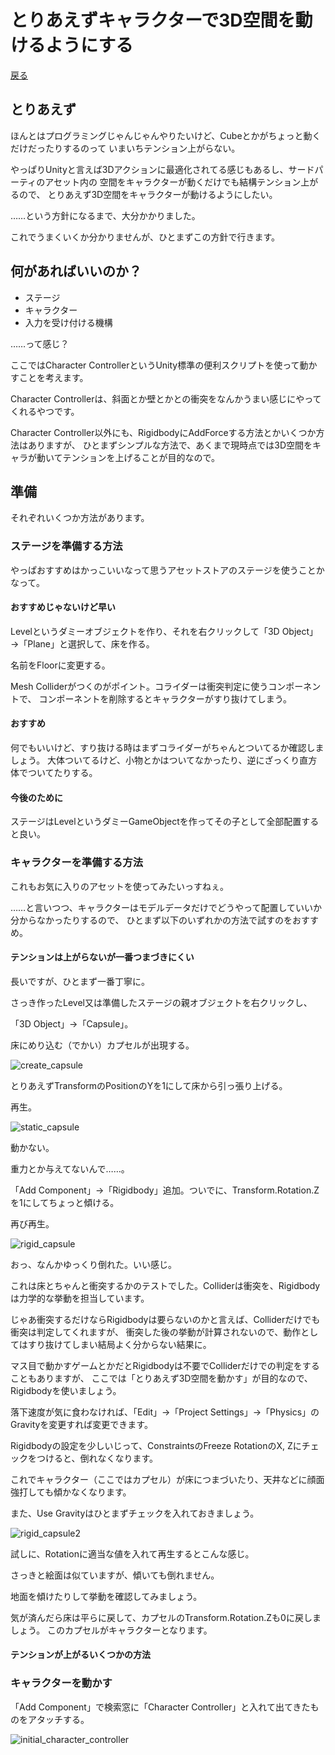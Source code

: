 # とりあえずキャラクターで3D空間を動けるようにする

[戻る](./../index.md)

## とりあえず

ほんとはプログラミングじゃんじゃんやりたいけど、Cubeとかがちょっと動くだけだったりするのって
いまいちテンション上がらない。

やっぱりUnityと言えば3Dアクションに最適化されてる感じもあるし、サードパーティのアセット内の
空間をキャラクターが動くだけでも結構テンション上がるので、
とりあえず3D空間をキャラクターが動けるようにしたい。

……という方針になるまで、大分かかりました。

これでうまくいくか分かりませんが、ひとまずこの方針で行きます。

## 何があればいいのか？

- ステージ
- キャラクター
- 入力を受け付ける機構

……って感じ？

ここではCharacter ControllerというUnity標準の便利スクリプトを使って動かすことを考えます。

Character Controllerは、斜面とか壁とかとの衝突をなんかうまい感じにやってくれるやつです。

Character Controller以外にも、RigidbodyにAddForceする方法とかいくつか方法はありますが、
ひとまずシンプルな方法で、あくまで現時点では3D空間をキャラが動いてテンションを上げることが目的なので。

## 準備

それぞれいくつか方法があります。

### ステージを準備する方法

やっぱおすすめはかっこいいなって思うアセットストアのステージを使うことかなって。

#### おすすめじゃないけど早い

Levelというダミーオブジェクトを作り、それを右クリックして「3D Object」→「Plane」と選択して、床を作る。

名前をFloorに変更する。

Mesh Colliderがつくのがポイント。コライダーは衝突判定に使うコンポーネントで、
コンポーネントを削除するとキャラクターがすり抜けてしまう。

#### おすすめ



何でもいいけど、すり抜ける時はまずコライダーがちゃんとついてるか確認しましょう。
大体ついてるけど、小物とかはついてなかったり、逆にざっくり直方体でついてたりする。

#### 今後のために

ステージはLevelというダミーGameObjectを作ってその子として全部配置すると良い。

### キャラクターを準備する方法

これもお気に入りのアセットを使ってみたいっすねぇ。

……と言いつつ、キャラクターはモデルデータだけでどうやって配置していいか分からなかったりするので、
ひとまず以下のいずれかの方法で試すのをおすすめ。

#### テンションは上がらないが一番つまづきにくい

長いですが、ひとまず一番丁寧に。

さっき作ったLevel又は準備したステージの親オブジェクトを右クリックし、

「3D Object」→「Capsule」。

床にめり込む（でかい）カプセルが出現する。

![create_capsule](./media/character_control/create_capsule.png)

とりあえずTransformのPositionのYを1にして床から引っ張り上げる。

再生。

![static_capsule](./media/character_control/static_capsule.png)

動かない。

重力とか与えてないんで……。

「Add Component」→「Rigidbody」追加。ついでに、Transform.Rotation.Zを1にしてちょっと傾ける。

再び再生。

![rigid_capsule](./media/character_control/rigid_capsule.png)

おっ、なんかゆっくり倒れた。いい感じ。

これは床とちゃんと衝突するかのテストでした。Colliderは衝突を、Rigidbodyは力学的な挙動を担当しています。

じゃあ衝突するだけならRigidbodyは要らないのかと言えば、Colliderだけでも衝突は判定してくれますが、
衝突した後の挙動が計算されないので、動作としてはすり抜けてしまい結局よく分からない結果に。

マス目で動かすゲームとかだとRigidbodyは不要でColliderだけでの判定をすることもありますが、
ここでは「とりあえず3D空間を動かす」が目的なので、Rigidbodyを使いましょう。

落下速度が気に食わなければ、「Edit」→「Project Settings」→「Physics」のGravityを変更すれば変更できます。

Rigidbodyの設定を少しいじって、ConstraintsのFreeze RotationのX, Zにチェックをつけると、倒れなくなります。

これでキャラクター（ここではカプセル）が床につまづいたり、天井などに顔面強打しても傾かなくなります。

また、Use Gravityはひとまずチェックを入れておきましょう。

![rigid_capsule2](./media/character_control/rigid_capsule2.png)

試しに、Rotationに適当な値を入れて再生するとこんな感じ。

さっきと絵面は似ていますが、傾いても倒れません。

地面を傾けたりして挙動を確認してみましょう。

気が済んだら床は平らに戻して、カプセルのTransform.Rotation.Zも0に戻しましょう。
このカプセルがキャラクターとなります。

#### テンションが上がるいくつかの方法


### キャラクターを動かす

「Add Component」で検索窓に「Character Controller」と入れて出てきたものをアタッチする。

![initial_character_controller](./media/character_control/initial_character_controller.png)




